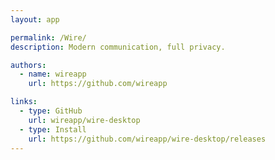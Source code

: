 ```yaml
---
layout: app

permalink: /Wire/
description: Modern communication, full privacy.

authors:
  - name: wireapp
    url: https://github.com/wireapp

links:
  - type: GitHub
    url: wireapp/wire-desktop
  - type: Install
    url: https://github.com/wireapp/wire-desktop/releases
---
```

